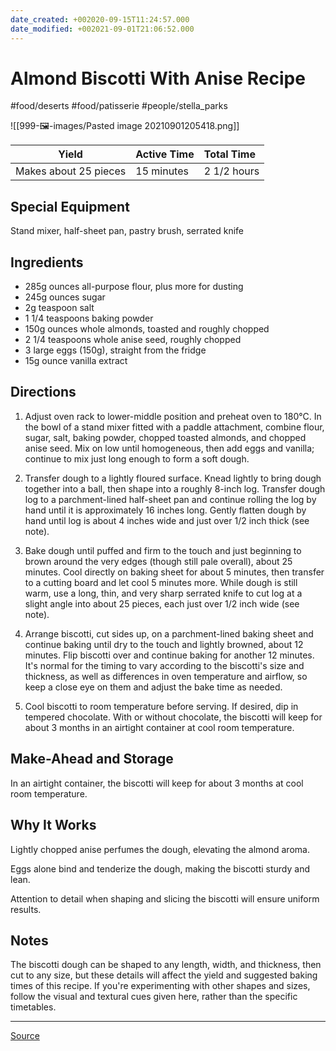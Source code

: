 ```yaml
---
date_created: +002020-09-15T11:24:57.000
date_modified: +002021-09-01T21:06:52.000
---
```


# Almond Biscotti With Anise Recipe

#food/deserts #food/patisserie #people/stella_parks

![[999-🖼-images/Pasted image 20210901205418.png]]

| Yield                 | Active Time | Total Time  |
| --------------------- |:----------- |:----------- |
| Makes about 25 pieces | 15 minutes  | 2 1/2 hours |

## Special Equipment

Stand mixer, half-sheet pan, pastry brush, serrated knife

## Ingredients

- 285g ounces all-purpose flour, plus more for dusting
- 245g ounces sugar
- 2g teaspoon salt
- 1 1/4 teaspoons baking powder
- 150g ounces whole almonds, toasted and roughly chopped
- 2 1/4 teaspoons whole anise seed, roughly chopped
- 3 large eggs (150g), straight from the fridge
- 15g ounce vanilla extract

## Directions

1. Adjust oven rack to lower-middle position and preheat oven to 180°C. In the bowl of a stand mixer fitted with a paddle attachment, combine flour, sugar, salt, baking powder, chopped toasted almonds, and chopped anise seed. Mix on low until homogeneous, then add eggs and vanilla; continue to mix just long enough to form a soft dough.

2. Transfer dough to a lightly floured surface. Knead lightly to bring dough together into a ball, then shape into a roughly 8-inch log. Transfer dough log to a parchment-lined half-sheet pan and continue rolling the log by hand until it is approximately 16 inches long. Gently flatten dough by hand until log is about 4 inches wide and just over 1/2 inch thick (see note).

3. Bake dough until puffed and firm to the touch and just beginning to brown around the very edges (though still pale overall), about 25 minutes. Cool directly on baking sheet for about 5 minutes, then transfer to a cutting board and let cool 5 minutes more. While dough is still warm, use a long, thin, and very sharp serrated knife to cut log at a slight angle into about 25 pieces, each just over 1/2 inch wide (see note).

4. Arrange biscotti, cut sides up, on a parchment-lined baking sheet and continue baking until dry to the touch and lightly browned, about 12 minutes. Flip biscotti over and continue baking for another 12 minutes. It's normal for the timing to vary according to the biscotti's size and thickness, as well as differences in oven temperature and airflow, so keep a close eye on them and adjust the bake time as needed.

5. Cool biscotti to room temperature before serving. If desired, dip in tempered chocolate. With or without chocolate, the biscotti will keep for about 3 months in an airtight container at cool room temperature.

## Make-Ahead and Storage

In an airtight container, the biscotti will keep for about 3 months at cool room temperature.

## Why It Works

Lightly chopped anise perfumes the dough, elevating the almond aroma.

Eggs alone bind and tenderize the dough, making the biscotti sturdy and lean.

Attention to detail when shaping and slicing the biscotti will ensure uniform results.

## Notes

The biscotti dough can be shaped to any length, width, and thickness, then cut to any size, but these details will affect the yield and suggested baking times of this recipe. If you're experimenting with other shapes and sizes, follow the visual and textural cues given here, rather than the specific timetables.

---

[Source](https://www.seriouseats.com/recipes/2018/12/almond-anise-biscotti-cookies.html)
